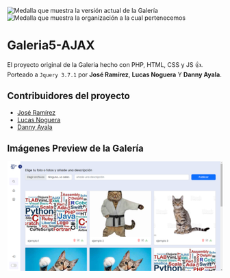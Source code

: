 ![Medalla que muestra la versión actual de la Galería](https://img.shields.io/badge/Version-2.0-green)
![Medalla que muestra la organización a la cual pertenecemos](https://img.shields.io/badge/Grupo-Vierci-blue)

# Galeria5-AJAX
El proyecto original de la Galeria hecho con PHP, HTML, CSS y JS :+1:.
Porteado a `Jquery 3.7.1` por **José Ramírez**, **Lucas Noguera** Y **Danny Ayala**.
## Contribuidores del proyecto
- [José Ramírez](https://github.com/kuuukooo)
- [Lucas Noguera](https://github.com/LucasGabrielNogueraGozlez)
- [Danny Ayala]((https://github.com/DannyAyalaM)https://github.com/DannyAyalaM)
## Imágenes Preview de la Galería
![Imágen de Como se ve el menú principal de la Galeria](assets/GaleriaPreview.png)
